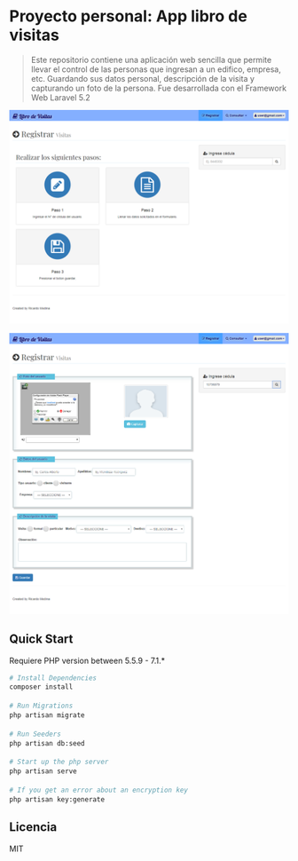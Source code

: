 # Proyecto personal: App libro de visitas

> Este repositorio contiene una aplicación web sencilla que permite llevar el control de las personas que ingresan a un edifico, empresa, etc. Guardando sus datos personal, descripción de la visita y capturando un foto de la persona. Fue desarrollada con el Framework Web Laravel 5.2

![Captura de la App](./readme-static/captura1.png)

![Captura de la App](./readme-static/captura2.png)

## Quick Start

Requiere PHP version between 5.5.9 - 7.1.*

``` bash
# Install Dependencies
composer install

# Run Migrations
php artisan migrate

# Run Seeders
php artisan db:seed

# Start up the php server
php artisan serve

# If you get an error about an encryption key
php artisan key:generate
```
## Licencia 

MIT